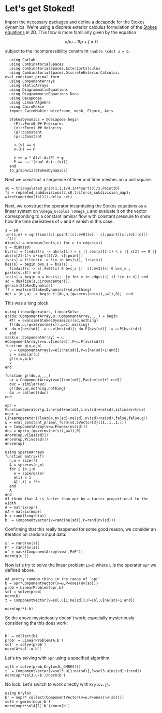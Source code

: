 # Let's get Stoked!

Import the necessary packages and define a decapode for the Stokes dynamics.
We're using a discrete exterior calculus formulation of the [Stokes equations](https://en.wikipedia.org/wiki/Stokes_flow) in 2D.
This flow is more familiarly given by the equation

```math
\mu\Delta u - \nabla p + f=0
```

subject to the incompressibility constraint ``\nabla \cdot u = 0``.

```@example stoke
  using Catlab
  using CombinatorialSpaces
  using CombinatorialSpaces.ExteriorCalculus
  using CombinatorialSpaces.DiscreteExteriorCalculus: eval_constant_primal_form
  using ComponentArrays
  using StaticArrays
  using DiagrammaticEquations
  using DiagrammaticEquations.Deca
  using Decapodes
  using LinearAlgebra
  using CairoMakie
  import CairoMakie: wireframe, mesh, Figure, Axis

  StokesDynamics = @decapode begin
    (P)::Form0 ## Pressure.
    (v)::Form1 ## Velocity.
    (φ)::Constant
    (μ)::Constant

    ∂ₜ(v) == v̇
    ∂ₜ(P) == Ṗ
    
    v̇ == μ * Δ(v)-d₀(P) + φ
    Ṗ == ⋆₀⁻¹(dual_d₁(⋆₁(v)))
  end 
  to_graphviz(StokesDynamics)
```

Next we construct a sequence of finer and finer meshes
on a unit square.

```@example stoke
s0 = triangulated_grid(1,1,1/4,1/4*sqrt(3)/2,Point3D)
fs = repeated_subdivisions(3,s0,triforce_subdivision_map);
wireframe(dom(fs[1]).delta_set)
```

Next, we construct the operator 
instantiating the Stokes equations as a linear system
on ``\Omega_0\oplus \Omega_1`` and evaluate it on
the vector corresponding to a constant laminar flow
with constant pressure to show how the time derivatives
of ``v`` and ``P`` vanish in this case.

```@example stoke
s = s0
len(s,e) = sqrt(sum((s[:point][s[:∂v0][e]]- s[:point][s[:∂v1][e]]) .^2))
diam(s) = minimum(len(s,e) for e in edges(s))
ε = diam(s0)
bvs(s) = findall(x -> abs(x[1]) < ε || abs(x[1]-1) < ε || x[2] == 0 || abs(x[2]-1)< ε*sqrt(3)/2, s[:point])
ivs(s) = filter(x -> !(x in bvs(s)), 1:nv(s))
bes(s) = begin bvs_s = bvs(s) ; 
  findall(x -> s[:∂v0][x] ∈ bvs_s ||  s[:∂v1][x] ∈ bvs_s , parts(s,:E)) end
ies(s) = begin b = bes(s);  [e for e in edges(s) if !(e in b)] end
sd = dualize(s,Circumcenter())
gensim(StokesDynamics)
f! = evalsim(StokesDynamics)(sd,nothing)
#g! = (du,u) -> begin f!(du,u,(φ=zeros(ne(s)),μ=1),0);  end
```
This was a long block

```@example stoke
using LinearOperators, LinearSolve
g!(du::ComponentArray,u::ComponentArray,_,_) = begin 
  #f! = evalsim(StokesDynamics)(sd,nothing)
  f!(du,u,(φ=zeros(ne(s)),μ=1),missing)
#  du.v[bes(sd)] .= u.v[bes(sd)]; du.P[bvs(sd)] .= u.P[bvs(sd)]
  end
mask(u::ComponentArray) = u 
#ComponentArray(v=u.v[ies(sd)],P=u.P[ivs(sd)])
function g(u,a,b) 
  u = ComponentArray(v=u[1:ne(sd)],P=u[ne(sd)+1:end])
  v = similar(u)
  g!(v,u,a,b)
  v
end

function g!(du,u,_,_)
  uc = ComponentArray(v=u[1:ne(sd)],P=u[ne(sd)+1:end])
  duc = similar(uc)
  g!(duc,uc,nothing,nothing)
  du .= collect(duc)
end

opr = FunctionOperator(g,1:nv(sd)+ne(sd),1:nv(sd)+ne(sd),islinear=true)
nopr = LinearOperator(Float64,nv(sd)+ne(sd),nv(sd)+ne(sd),false,false,g!)
ω = eval_constant_primal_form(sd,SVector{3}([1.,1.,1.]))
u = ComponentArray(v=ω,P=ones(nv(sd)))
#up = opr(u,(φ=zeros(ne(s)),μ=1),0)
#norm(up.v[ies(sd)])
#norm(up.P[ivs(sd)])
#norm(up)

using SparseArrays
function matrix(f) 
  n,m = size(f)
  A = spzeros(n,m)
  for i in 1:n
    e = spzeros(n)
    e[i] = 1
    A[:,i] = f*e
  end
  A
end
#I think that A is faster than opr by a factor proportional to the width
A = matrix(opr)
nA = matrix(nopr)
b = rand(length(u))
b′ = ComponentVector(v=rand(ne(sd)),P=rand(nv(sd)))
```

Confirming that this really happened for some good reason,
we consider an iteration on random input data:

```@example stoke
ω′ = rand(ne(s))
P′ = rand(nv(s))
u′ = mask(ComponentArray(v=ω′,P=P′))
norm(g(u′))
```

Now let's try to solve the linear problem ``Lx=b`` where ``L`` is the operator ``opr`` we defined above.

```@example stoke
#A pretty random thing in the range of `opr`
b = opr*ComponentVector(v=ω,P=ones(nv(sd)))
prob = LinearProblem(opr,b)
sol = solve(prob)
norm(b)
t = ComponentVector(v=sol.u[1:ne(sd)],P=sol.u[ne(sd)+1:end])

norm(opr*t-b)
```
So the above mysteriosuly doesn't work; especially mysteriously considering tha this does work:
```@example stoke

b′ = collect(b)
prob′ = LinearProblem(A,b′)
sol′ = solve(prob′)
norm(A*sol′.u-b′)
```

Let's try solving with `opr` using a specified algorithm.

```@example stoke
sol3 = solve(prob,KrylovJL_GMRES())
t′ = ComponentVector(v=sol3.u[1:ne(sd)],P=sol3.u[ne(sd)+1:end])
norm(opr*sol3.u-b′)/norm(b′)
```

No luck. Let's switch to work directly with `Krylov.jl`. 

```@example stoke
using Krylov
b′ = nopr* collect(ComponentVector(v=ω,P=ones(nv(sd))))
sol4 = gmres(nopr,b′)
norm(nopr*sol4[1]-b′)/norm(b′)
```


